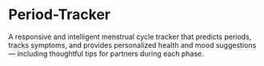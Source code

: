 # Period-Tracker
A responsive and intelligent menstrual cycle tracker that predicts periods, tracks symptoms, and provides personalized health and mood suggestions — including thoughtful tips for partners during each phase.
